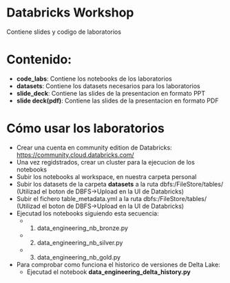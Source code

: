 # Databricks Workshop

Contiene slides y codigo de laboratorios

# Contenido:
- **code_labs**: Contiene los notebooks de los laboratorios
- **datasets**: Contiene los datasets necesarios para los laboratorios
- **slide_deck**: Contiene las slides de la presentacion en formato PPT
- **slide deck(pdf)**: Contiene las slides de la presentacion en formato PDF

# Cómo usar los laboratorios

- Crear una cuenta en community edition de Databricks: https://community.cloud.databricks.com/
- Una vez regidstrados, crear un cluster para la ejecucion de los notebooks
- Subir los notebooks al workspace, en nuestra carpeta personal
- Subir los datasets de la carpeta **datasets** a la ruta dbfs:/FileStore/tables/ (Utilizad el boton de DBFS->Upload en la UI de Databricks)
- Subir el fichero table_metadata.yml a la ruta dbfs:/FileStore/tables/ (Utilizad el boton de DBFS->Upload en la UI de Databricks)
- Ejecutad los notebooks siguiendo esta secuencia:
   - 1. data_engineering_nb_bronze.py 
   - 2. data_engineering_nb_silver.py
    - 3. data_engineering_nb_gold.py
- Para comprobar como funciona el historico de versiones de Delta Lake:
    - Ejecutad el notebook **data_engineering_delta_history.py**